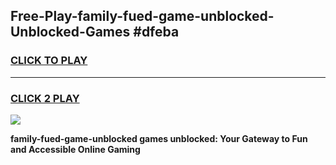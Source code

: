 
## Free-Play-family-fued-game-unblocked-Unblocked-Games #dfeba
<h3>
<a href="https://news.freeplayer.one?title=family-fued-game-unblocked&ref=8M">CLICK TO PLAY</a></h3>
<hr>

<h3>
<a href="https://news.freeplayer.one?title=family-fued-game-unblocked&ref=8M">CLICK 2 PLAY</a>
  
</h3>

<a href="https://news.freeplayer.one?title=family-fued-game-unblocked&ref=8M"><img src="https://clearcache.store/games.png"></a>


**family-fued-game-unblocked games unblocked: Your Gateway to Fun and Accessible Online Gaming**
